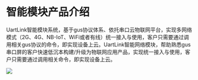 # 智能模块产品介绍

UartLink智能模块系统，基于gus协议体系、依托串口云物联网平台，实现多网络模式（2G、4G、NB-IoT、WiFi或者有线）统一接入与使用，客户只需要通过调用相关gus协议的命令，即实现设备上云。UartLink智能网络模块，帮助熟悉gus串口屏的客户快速低沉本构建/升级为物联网应用产品，实现统一接入与使用，客户只需要通过调用相关命令，即实现设备上云。

![](https://cdn.nlark.com/yuque/0/2020/png/113106/1605770940673-fee7565e-7731-4cfd-8840-fd64b6b260a5.png)



